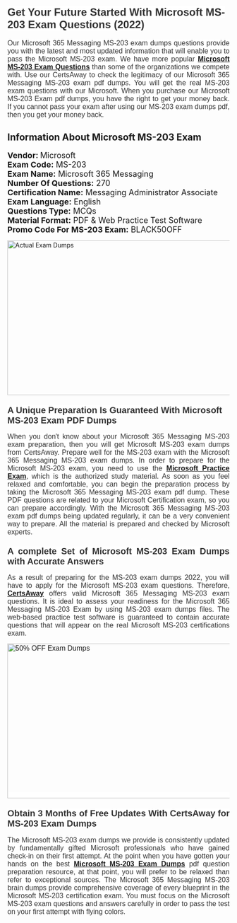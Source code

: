 <h1><span style="font-size:24px"><span style="font-family:Calibri,sans-serif"><strong><span style="background-color:white"><span style="font-family:"Verdana",sans-serif"><span style="color:#333333">Get Your Future Started With Microsoft MS-203 Exam Questions (2022)</span></span></span></strong></span></span></h1> <p style="text-align:justify"><span style="font-size:11pt"><span style="font-family:Calibri,sans-serif"><span style="font-size:12.0pt"><span style="background-color:white"><span style="font-family:"Verdana",sans-serif"><span style="color:#333333">Our Microsoft 365 Messaging MS-203 exam dumps questions provide you with the latest and most updated information that will enable you to pass the Microsoft MS-203 exam. We have more popular <a href="https://www.certsaway.com/microsoft/ms-203-exam-dumps"><strong>Microsoft MS-203 Exam Questions</strong></a> than some of the organizations we compete with. Use our CertsAway to check the legitimacy of our Microsoft 365 Messaging MS-203 exam pdf dumps. You will get the real MS-203 exam questions with our Microsoft. When you purchase our Microsoft MS-203 Exam pdf dumps, you have the right to get your money back. If you cannot pass your exam after using our MS-203 exam dumps pdf, then you get your money back.</span></span></span></span></span></span></p> <h2 style="text-align:justify"><strong>Information About Microsoft MS-203 Exam</strong></h2> <p style="text-align:justify"><span style="font-size:18px"><strong>Vendor: </strong>Microsoft<br /> <strong>Exam Code:</strong> MS-203<br /> <strong>Exam Name:</strong> Microsoft 365 Messaging<br /> <strong>Number Of Questions:</strong> 270<br /> <strong>Certification Name:</strong> Messaging Administrator Associate<br /> <strong>Exam Language:</strong> English<br /> <strong>Questions Type:</strong> MCQs<br /> <strong>Material Format:</strong> PDF & Web Practice Test Software<br /> <strong>Promo Code For MS-203 Exam:</strong> BLACK50OFF</span></p> <p style="text-align:justify"><a href="https://www.certsaway.com/microsoft/ms-203-exam-dumps" rel="no-follow"><img alt="Actual Exam Dumps" src="https://blogger.googleusercontent.com/img/b/R29vZ2xl/AVvXsEhM7PDiBcnX1lSN-cQmq5aA7zhxn_sWcl74tkXOSfPCo3QtIY975M9XJLCwEgJ4RXKA47zmJGF6HERJJhyy2xAB8wXG6sgIARPXgzYSBnCmQcQUSzkzAw-rnNk2tBWror0N27JemDbU_7iS0jGjJohQplsk8CyGpJdZ9YktQ0Yz6f7IdzI5OZob-D4eGg/s1382/ca1.png" style="height:350px; width:750px" /></a></p> <h3><span style="font-size:20px"><strong><span style="font-family:Calibri,sans-serif"><span style="background-color:white"><span style="font-family:"Verdana",sans-serif"><span style="color:#333333">A Unique Preparation Is Guaranteed With Microsoft MS-203 Exam PDF Dumps</span></span></span></span></strong></span></h3> <p style="text-align:justify"><span style="font-size:11pt"><span style="font-family:Calibri,sans-serif"><span style="font-size:12.0pt"><span style="background-color:white"><span style="font-family:"Verdana",sans-serif"><span style="color:#333333">When you don't know about your Microsoft 365 Messaging MS-203 exam preparation, then you will get Microsoft MS-203 exam dumps from CertsAway. Prepare well for the MS-203 exam with the Microsoft 365 Messaging MS-203 exam dumps. In order to prepare for the Microsoft MS-203 exam, you need to use the <a href="https://www.certsaway.com/microsoft-questions"><strong>Microsoft Practice Exam</strong></a>, which is the authorized study material. As soon as you feel relaxed and comfortable, you can begin the preparation process by taking the Microsoft 365 Messaging MS-203 exam pdf dump. These PDF questions are related to your Microsoft Certification exam, so you can prepare accordingly. With the Microsoft 365 Messaging MS-203 exam pdf dumps being updated regularly, it can be a very convenient way to prepare. All the material is prepared and checked by Microsoft experts.</span></span></span></span></span></span></p> <h3 style="text-align:justify"><span style="font-size:20px"><span style="font-family:Calibri,sans-serif"><strong><span style="background-color:white"><span style="font-family:"Verdana",sans-serif"><span style="color:#333333">A complete Set of Microsoft MS-203 Exam Dumps with Accurate Answers</span></span></span></strong></span></span></h3> <p style="text-align:justify"><span style="font-size:11pt"><span style="font-family:Calibri,sans-serif"><span style="font-size:12.0pt"><span style="background-color:white"><span style="font-family:"Verdana",sans-serif"><span style="color:#333333">As a result of preparing for the MS-203 exam dumps 2022, you will have to apply for the Microsoft MS-203 exam questions. Therefore, <a href=" https://www.certsaway.com/"><strong>CertsAway</strong></a> offers valid Microsoft 365 Messaging MS-203 exam questions. It is ideal to assess your readiness for the Microsoft 365 Messaging MS-203 Exam by using MS-203 exam dumps files. The web-based practice test software is guaranteed to contain accurate questions that will appear on the real Microsoft MS-203 certifications exam.</span></span></span></span></span></span></p> <p style="text-align:justify"><span style="font-size:11pt"><span style="font-family:Calibri,sans-serif"><span style="font-size:12.0pt"><span style="background-color:white"><span style="font-family:"Verdana",sans-serif"><span style="color:#333333"><a href="https://www.certsaway.com/microsoft/ms-203-exam-dumps" rel="no-follow"><img alt="50% OFF Exam Dumps" src="https://www.certcollections.com/uploads/content/c2.png" style="height:350px; width:750px" /></a></span></span></span></span></span></span></p> <h3 style="text-align:justify"><span style="font-size:20px"><strong><span style="font-family:Calibri,sans-serif"><span style="background-color:white"><span style="font-family:"Verdana",sans-serif"><span style="color:#333333">Obtain 3 Months of Free Updates With CertsAway for MS-203 Exam Dumps</span></span></span></span></strong></span></h3> <p style="text-align:justify"><span style="font-size:11pt"><span style="font-family:Calibri,sans-serif"><span style="font-size:12.0pt"><span style="background-color:white"><span style="font-family:"Verdana",sans-serif"><span style="color:#333333">The Microsoft MS-203 exam dumps we provide is consistently updated by fundamentally gifted Microsoft professionals who have gained check-in on their first attempt. At the point when you have gotten your hands on the best <a href="https://www.certsaway.com/microsoft/ms-203-exam-dumps"><strong>Microsoft MS-203 Exam Dumps</strong></a> pdf question preparation resource, at that point, you will prefer to be relaxed than refer to exceptional sources. The Microsoft 365 Messaging MS-203 brain dumps provide comprehensive coverage of every blueprint in the Microsoft MS-203 certification exam. You must focus on the Microsoft MS-203 exam questions and answers carefully in order to pass the test on your first attempt with flying colors.</span></span></span></span></span></span></p>
